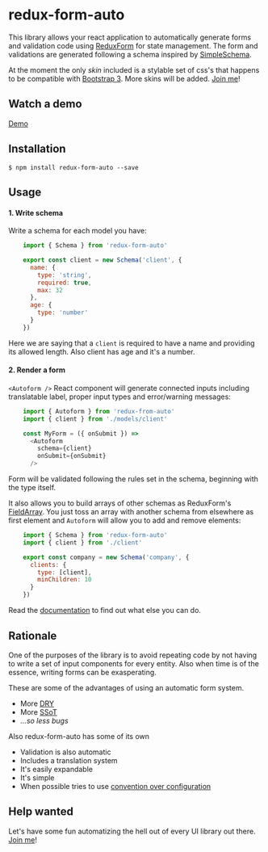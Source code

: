 # redux-form-auto

This library allows your react application to automatically generate forms and validation code using [ReduxForm](https://github.com/erikras/redux-form/) for state management. The form and validations are generated following a schema inspired by [SimpleSchema](https://github.com/aldeed/simple-schema-js).

At the moment the only *skin* included is a stylable set of css's that happens to be compatible with [Bootstrap 3](http://getbootstrap.com/docs/3.3/). More skins will be added. [Join me](#help-wanted)!

## Watch a demo

[Demo](https://dgonz64.github.io/redux-form-auto/demo.html)

## Installation

    $ npm install redux-form-auto --save

## Usage

#### 1. Write schema

Write a schema for each model you have:

```javascript
    import { Schema } from 'redux-form-auto'

    export const client = new Schema('client', {
      name: {
        type: 'string',
        required: true,
        max: 32
      },
      age: {
        type: 'number'
      }
    })
```

Here we are saying that a `client` is required to have a name and providing its allowed length. Also client has age and it's a number.

#### 2. Render a form

`<Autoform />` React component will generate connected inputs including translatable label, proper input types and error/warning messages:

```javascript
    import { Autoform } from 'redux-from-auto'
    import { client } from './models/client'

    const MyForm = ({ onSubmit }) =>
      <Autoform
        schema={client}
        onSubmit={onSubmit}
      />
```

Form will be validated following the rules set in the schema, beginning with the type itself.

It also allows you to build arrays of other schemas as ReduxForm's [FieldArray](https://redux-form.com/7.3.0/docs/api/fieldarray.md/). You just toss an array with another schema from elsewhere as first element and `Autoform` will allow you to add and remove elements:

```javascript
    import { Schema } from 'redux-form-auto'
    import { client } from './client'

    export const company = new Schema('company', {
      clients: {
        type: [client],
        minChildren: 10
      }
    })
```

Read the [documentation](https://dgonz64.github.io/redux-form-auto/) to find out what else you can do.

## Rationale

One of the purposes of the library is to avoid repeating code by not having to write a set of input components for every entity. Also when time is of the essence, writing forms can be exasperating.

These are some of the advantages of using an automatic form system.

* More [DRY](https://en.wikipedia.org/wiki/Don%27t_repeat_yourself)
* More [SSoT](https://en.wikipedia.org/wiki/Single_source_of_truth)
* *...so less bugs*

Also redux-form-auto has some of its own

* Validation is also automatic
* Includes a translation system
* It's easily expandable
* It's simple
* When possible tries to use [convention over configuration](https://en.wikipedia.org/wiki/Convention_over_configuration)

## Help wanted

Let's have some fun automatizing the hell out of every UI library out there. [Join me](doc/CONTRIBUTING.md)!
